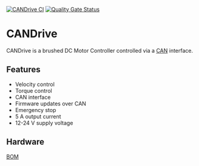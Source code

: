 [![CANDrive CI](https://github.com/Andreasdahlberg/CANDrive/actions/workflows/github-actions.yml/badge.svg)](https://github.com/Andreasdahlberg/CANDrive/actions/workflows/github-actions.yml)
[![Quality Gate Status](https://sonarcloud.io/api/project_badges/measure?project=Andreasdahlberg_CANDrive&metric=alert_status)](https://sonarcloud.io/dashboard?id=Andreasdahlberg_CANDrive)

# CANDrive
CANDrive is a brushed DC Motor Controller controlled via a [CAN](https://en.wikipedia.org/wiki/CAN_bus) interface.

## Features

* Velocity control
* Torque control
* CAN interface
* Firmware updates over CAN
* Emergency stop 
* 5 A output current
* 12-24 V supply voltage

## Hardware
[BOM](https://octopart.com/bom-tool/TDnAzRKf)
